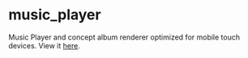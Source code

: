 # music_player
 Music Player and concept album renderer optimized for mobile touch devices. View it [here](https://selena-flores.github.io/music_player/).
 
